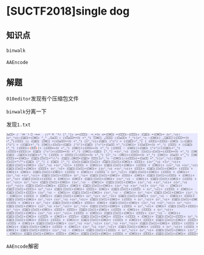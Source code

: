 # [SUCTF2018]single dog

## 知识点

`binwalk`

`AAEncode`

## 解题

`010editor`发现有个压缩包文件

`binwalk`分离一下

发现`1.txt`

![](./img/39-1.png)

`AAEncode`解密